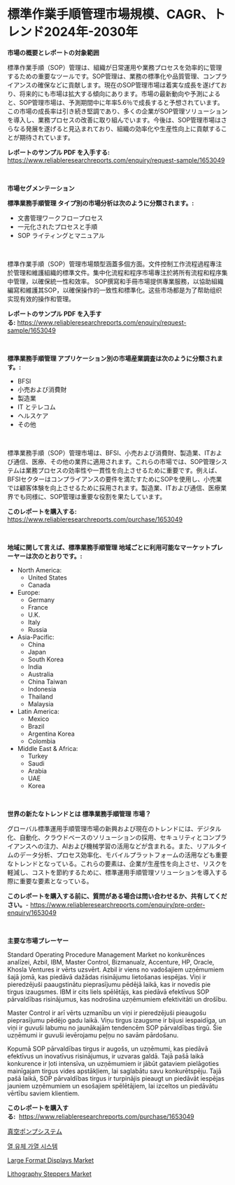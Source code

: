 <p><h1>標準作業手順管理市場規模、CAGR、トレンド2024年-2030年</h1></p><p><strong>市場の概要とレポートの対象範囲</strong></p>
<p><p>標準作業手順（SOP）管理は、組織が日常運用や業務プロセスを効率的に管理するための重要なツールです。SOP管理は、業務の標準化や品質管理、コンプライアンスの確保などに貢献します。現在のSOP管理市場は着実な成長を遂げており、将来的にも市場は拡大する傾向にあります。市場の最新動向や予測によると、SOP管理市場は、予測期間中に年率5.6％で成長すると予想されています。この市場の成長率は引き続き堅調であり、多くの企業がSOP管理ソリューションを導入し、業務プロセスの改善に取り組んでいます。今後は、SOP管理市場はさらなる発展を遂げると見込まれており、組織の効率化や生産性向上に貢献することが期待されています。</p></p>
<p><strong>レポートのサンプル PDF を入手する:</strong> <a href="https://www.reliableresearchreports.com/enquiry/request-sample/1653049">https://www.reliableresearchreports.com/enquiry/request-sample/1653049</a></p>
<p>&nbsp;</p>
<p><strong>市場セグメンテーション</strong></p>
<p><strong>標準業務手順管理 タイプ別の市場分析は次のように分類されます。:</strong></p>
<p><ul><li>文書管理ワークフロープロセス</li><li>一元化されたプロセスと手順</li><li>SOP ライティングとマニュアル</li></ul></p>
<p>&nbsp;</p>
<p><p>標準作業手順（SOP）管理市場類型涵蓋多個方面。文件控制工作流程過程專注於管理和維護組織的標準文件。集中化流程和程序市場專注於將所有流程和程序集中管理，以確保統一性和效率。 SOP撰寫和手冊市場提供專業服務，以協助組織編寫和維護其SOP，以確保操作的一致性和標準化。这些市场都是为了帮助组织实现有效的操作和管理。</p></p>
<p><strong>レポートのサンプル PDF を入手する:</strong>&nbsp;<a href="https://www.reliableresearchreports.com/enquiry/request-sample/1653049">https://www.reliableresearchreports.com/enquiry/request-sample/1653049</a></p>
<p>&nbsp;</p>
<p><strong> 標準業務手順管理 アプリケーション別の市場産業調査は次のように分類されます。:</strong></p>
<p><ul><li>BFSI</li><li>小売および消費財</li><li>製造業</li><li>IT とテレコム</li><li>ヘルスケア</li><li>その他</li></ul></p>
<p>&nbsp;</p>
<p><p>標準業務手順（SOP）管理市場は、BFSI、小売および消費財、製造業、ITおよび通信、医療、その他の業界に適用されます。これらの市場では、SOP管理システムは業務プロセスの効率性や一貫性を向上させるために重要です。例えば、BFSIセクターはコンプライアンスの要件を満たすためにSOPを使用し、小売業では顧客体験を向上させるために採用されます。製造業、ITおよび通信、医療業界でも同様に、SOP管理は重要な役割を果たしています。</p></p>
<p><strong>このレポートを購入する:</strong>&nbsp; <a href="https://www.reliableresearchreports.com/purchase/1653049">https://www.reliableresearchreports.com/purchase/1653049</a></p>
<p>&nbsp;</p>
<p><strong>地域に関して言えば、標準業務手順管理 地域ごとに利用可能なマーケットプレーヤーは次のとおりです。:</strong></p>
<p><ul>
    <li>
        North America:
        <ul>
            <li>United States</li>
            <li>Canada</li>
        </ul>
    </li>
    <li>
        Europe:
        <ul>
            <li>Germany</li>
            <li>France</li>
            <li>U.K.</li>
            <li>Italy</li>
            <li>Russia</li>
        </ul>
    </li>
    <li>
        Asia-Pacific:
        <ul>
            <li>China</li>
            <li>Japan</li>
            <li>South Korea</li>
            <li>India</li>
            <li>Australia</li>
            <li>China Taiwan</li>
            <li>Indonesia</li>
            <li>Thailand</li>
            <li>Malaysia</li>
        </ul>
    </li>
    <li>
        Latin America:
        <ul>
            <li>Mexico</li>
            <li>Brazil</li>
            <li>Argentina Korea</li>
            <li>Colombia</li>
        </ul>
    </li>
    <li>
        Middle East & Africa:
        <ul>
            <li>Turkey</li>
            <li>Saudi</li>
            <li>Arabia</li>
            <li>UAE</li>
            <li>Korea</li>
        </ul>
    </li>
    </ul></p>
<p>&nbsp;</p>
<p><strong>世界の新たなトレンドとは 標準業務手順管理 市場？</strong></p>
<p><p>グローバル標準運用手順管理市場の新興および現在のトレンドには、デジタル化、自動化、クラウドベースのソリューションの採用、セキュリティとコンプライアンスへの注力、AIおよび機械学習の活用などが含まれる。また、リアルタイムのデータ分析、プロセス効率化、モバイルプラットフォームの活用なども重要なトレンドとなっている。これらの要素は、企業が生産性を向上させ、リスクを軽減し、コストを節約するために、標準運用手順管理ソリューションを導入する際に重要な要素となっている。</p></p>
<p><strong>このレポートを購入する前に、質問がある場合は問い合わせるか、共有してください。</strong>- <a href="https://www.reliableresearchreports.com/enquiry/pre-order-enquiry/1653049">https://www.reliableresearchreports.com/enquiry/pre-order-enquiry/1653049</a></p>
<p>&nbsp;</p>
<p><strong>主要な市場プレーヤー</strong></p>
<p><p>Standard Operating Procedure Management Market no konkurēnces analīzei, Azbil, IBM, Master Control, Bizmanualz, Accenture, HP, Oracle, Khosla Ventures ir vērts uzsvērt. Azbil ir viens no vadošajiem uzņēmumiem šajā jomā, kas piedāvā dažādas risinājumu lietošanas iespējas. Viņi ir pieredzējuši paaugstinātu pieprasījumu pēdējā laikā, kas ir novedis pie tirgus izaugsmes. IBM ir cits liels spēlētājs, kas piedāvā efektīvus SOP pārvaldības risinājumus, kas nodrošina uzņēmumiem efektivitāti un drošību.</p><p>Master Control ir arī vērts uzmanību un viņi ir pieredzējuši pieaugošu pieprasījumu pēdējo gadu laikā. Viņu tirgus izaugsme ir bijusi iespaidīga, un viņi ir guvuši labumu no jaunākajām tendencēm SOP pārvaldības tirgū. Šie uzņēmumi ir guvuši ievērojamu peļņu no savām pārdošanu.</p><p>Kopumā SOP pārvaldības tirgus ir augošs, un uzņēmumi, kas piedāvā efektīvus un inovatīvus risinājumus, ir uzvaras galdā. Tajā pašā laikā konkurence ir ļoti intensīva, un uzņēmumiem ir jābūt gataviem pielāgoties mainīgajam tirgus vides apstākļiem, lai saglabātu savu konkurētspēju. Tajā pašā laikā, SOP pārvaldības tirgus ir turpinājis pieaugt un piedāvāt iespējas jauniem uzņēmumiem un esošajiem spēlētājiem, lai izceltos un piedāvātu vērtību saviem klientiem.</p></p>
<p><strong>このレポートを購入する:</strong>&nbsp;&nbsp;<a href="https://www.reliableresearchreports.com/purchase/1653049">https://www.reliableresearchreports.com/purchase/1653049</a></p>
<p><p><a href="https://github.com/SarahFahey88/Market-Research-Report-List-1/blob/main/252308210585.md">真空ポンプシステム</a></p><p><a href="https://medium.com/@maksymilianbaran1901/%EC%97%B4%EC%95%A1%EC%B2%B4-%EA%B0%80%EC%97%B4-%EC%8B%9C%EC%8A%A4%ED%85%9C-%EC%8B%9C%EC%9E%A5-2031%EB%85%84%EA%B9%8C%EC%A7%80%EC%9D%98-%EB%8F%99%ED%96%A5-%EC%98%88%EC%B8%A1-%EB%B0%8F-%EA%B2%BD%EC%9F%81-%EB%B6%84%EC%84%9D-52120b19325b">열 유체 가열 시스템</a></p><p><a href="https://github.com/brentleyjimmiealvaradoz4l1rea/Market-Research-Report-List-1/blob/main/large-format-displays-market.md">Large Format Displays Market</a></p><p><a href="https://github.com/Angelnienowdseej3e45z3p8c/Market-Research-Report-List-1/blob/main/lithography-steppers-market.md">Lithography Steppers Market</a></p></p>